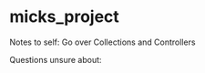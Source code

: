 micks_project
=============

Notes to self:
Go over Collections and Controllers



Questions unsure about:


